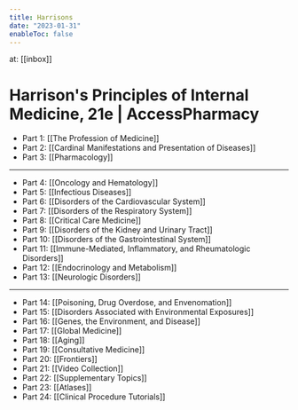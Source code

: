 ```yaml
---
title: Harrisons
date: "2023-01-31"
enableToc: false
---
```


at: [[inbox]]

# Harrison's Principles of Internal Medicine, 21e | AccessPharmacy

- Part 1: [[The Profession of Medicine]]
- Part 2: [[Cardinal Manifestations and Presentation of Diseases]]
- Part 3: [[Pharmacology]]
 
---
- Part 4: [[Oncology and Hematology]]
- Part 5: [[Infectious Diseases]]
- Part 6: [[Disorders of the Cardiovascular System]]
- Part 7: [[Disorders of the Respiratory System]]
- Part 8: [[Critical Care Medicine]]
- Part 9: [[Disorders of the Kidney and Urinary Tract]]
- Part 10: [[Disorders of the Gastrointestinal System]]
- Part 11: [[Immune-Mediated, Inflammatory, and Rheumatologic Disorders]]
- Part 12: [[Endocrinology and Metabolism]]
- Part 13: [[Neurologic Disorders]]
---

- Part 14: [[Poisoning, Drug Overdose, and Envenomation]]
- Part 15: [[Disorders Associated with Environmental Exposures]]
- Part 16: [[Genes, the Environment, and Disease]]
- Part 17: [[Global Medicine]]
- Part 18: [[Aging]]
- Part 19: [[Consultative Medicine]]
- Part 20: [[Frontiers]]
- Part 21: [[Video Collection]]
- Part 22: [[Supplementary Topics]]
- Part 23: [[Atlases]]
- Part 24: [[Clinical Procedure Tutorials]]
